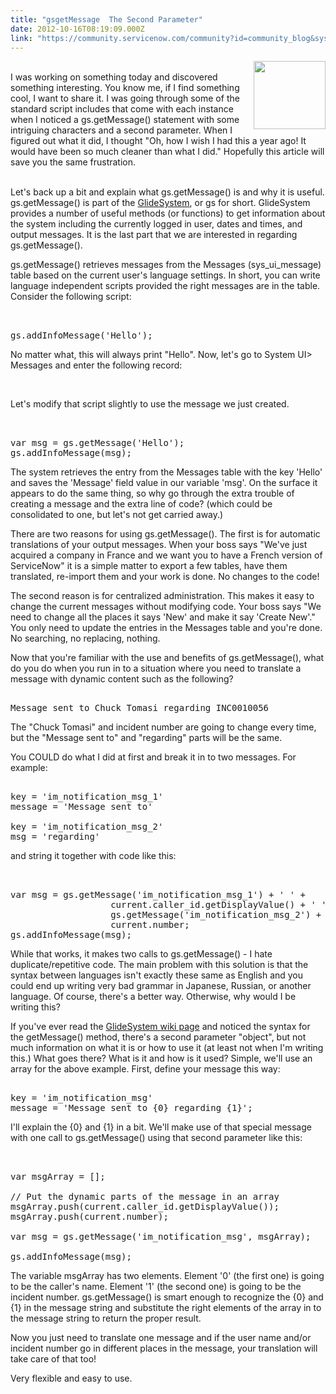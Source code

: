 ```yaml
---
title: "gsgetMessage  The Second Parameter"
date: 2012-10-16T08:19:09.000Z
link: "https://community.servicenow.com/community?id=community_blog&sys_id=aa1e626ddbd0dbc01dcaf3231f961921"
---
```

<p><img   align="right" alt="" class="jive-image" height="109" src="4ab4d042dbd05344e9737a9e0f96197d.iix" width="115"/><br/>I was working on something today and discovered something interesting. You know me, if I find something cool, I want to share it. I was going through some of the standard script includes that come with each instance when I noticed a gs.getMessage() statement with some intriguing characters and a second parameter. When I figured out what it did, I thought "Oh, how I wish I had this a year ago! It would have been so much cleaner than what I did." Hopefully this article will save you the same frustration.</p><p></p><p><br/>Let's back up a bit and explain what gs.getMessage() is and why it is useful. gs.getMessage() is part of the <a title="ki.servicenow.com/index.php?title=GlideSystem" href="http://wiki.servicenow.com/index.php?title=GlideSystem">GlideSystem</a>, or gs for short. GlideSystem provides a number of useful methods (or functions) to get information about the system including the currently logged in user, dates and times, and output messages. It is the last part that we are interested in regarding gs.getMessage().</p><p></p><p>gs.getMessage() retrieves messages from the Messages (sys_ui_message) table based on the current user's language settings. In short, you can write language independent scripts provided the right messages are in the table. Consider the following script:</p><p></p><p></p><pre __default_attr="plain" __jive_macro_name="code" class="jive_macro_code _jivemacro_uid_14750746352049082 jive_text_macro" data-renderedposition="323_8_1192_48" jivemacro_uid="_14750746352049082"><br/><br/>gs.addInfoMessage('Hello');</pre><p></p><p></p><p>No matter what, this will always print "Hello". Now, let's go to System UI&gt; Messages and enter the following record:</p><p></p><p></p><center><br/><img   alt="" class="jive-image" src="f323b7b9dbdc1fc03eb27a9e0f961984.iix"/></center><p></p><p></p><p>Let's modify that script slightly to use the message we just created.</p><p></p><p></p><pre __default_attr="plain" __jive_macro_name="code" class="_jivemacro_uid_14750746352024012 jive_macro_code jive_text_macro" data-renderedposition="806_8_1192_64" jivemacro_uid="_14750746352024012"><br/><br/>var msg = gs.getMessage('Hello');<br/>gs.addInfoMessage(msg);</pre><p></p><p></p><p>The system retrieves the entry from the Messages table with the key 'Hello' and saves the 'Message' field value in our variable 'msg'. On the surface it appears to do the same thing, so why go through the extra trouble of creating a message and the extra line of code? (which could be consolidated to one, but let's not get carried away.)</p><p></p><p>There are two reasons for using gs.getMessage(). The first is for automatic translations of your output messages. When your boss says "We've just acquired a company in France and we want you to have a French version of ServiceNow" it is a simple matter to export a few tables, have them translated, re-import them and your work is done. No changes to the code!</p><p></p><p>The second reason is for centralized administration. This makes it easy to change the current messages without modifying code. Your boss says "We need to change all the places it says 'New' and make it say 'Create New'." You only need to update the entries in the Messages table and you're done. No searching, no replacing, nothing.</p><p></p><p>Now that you're familiar with the use and benefits of gs.getMessage(), what do you do when you run in to a situation where you need to translate a message with dynamic content such as the following?</p><p></p><p></p><pre><br/>Message sent to Chuck Tomasi regarding INC0010056</pre><p></p><p></p><p>The "Chuck Tomasi" and incident number are going to change every time, but the "Message sent to" and "regarding" parts will be the same.</p><p></p><p>You COULD do what I did at first and break it in to two messages. For example:</p><p></p><p></p><pre><br/>key = 'im_notification_msg_1'<br/>message = 'Message sent to'<br/><br/>key = 'im_notification_msg_2'<br/>msg = 'regarding'</pre><p></p><p></p><p>and string it together with code like this:</p><p></p><p></p><pre __default_attr="plain" __jive_macro_name="code" class="jive_macro_code _jivemacro_uid_14750746351997021 jive_text_macro" data-renderedposition="1661_8_1192_112" jivemacro_uid="_14750746351997021"><br/><br/>var msg = gs.getMessage('im_notification_msg_1') + ' ' +<br/>                   current.caller_id.getDisplayValue() + ' ' +<br/>                   gs.getMessage('im_notification_msg_2') + ' ' +<br/>                   current.number;<br/>gs.addInfoMessage(msg);</pre><p></p><p></p><p>While that works, it makes two calls to gs.getMessage() - I hate duplicate/repetitive code. The main problem with this solution is that the syntax between languages isn't exactly these same as English and you could end up writing very bad grammar in Japanese, Russian, or another language. Of course, there's a better way. Otherwise, why would I be writing this?</p><p></p><p>If you've ever read the <a title="ki.servicenow.com/index.php?title=GlideSystem" href="http://wiki.servicenow.com/index.php?title=GlideSystem">GlideSystem wiki page</a> and noticed the syntax for the getMessage() method, there's a second parameter "object", but not much information on what it is or how to use it (at least not when I'm writing this.) What goes there? What is it and how is it used? Simple, we'll use an array for the above example. First, define your message this way:</p><p></p><p></p><pre><br/>key = 'im_notification_msg'<br/>message = 'Message sent to {0} regarding {1}';</pre><p></p><p></p><p>I'll explain the {0} and {1} in a bit. We'll make use of that special message with one call to gs.getMessage() using that second parameter like this:</p><p></p><p></p><pre __default_attr="plain" __jive_macro_name="code" class="jive_macro_code jive_text_macro _jivemacro_uid_14750746351943856" data-renderedposition="2158_8_1192_176" jivemacro_uid="_14750746351943856"><br/><br/>var msgArray = [];<br/><br/>// Put the dynamic parts of the message in an array<br/>msgArray.push(current.caller_id.getDisplayValue());<br/>msgArray.push(current.number);<br/><br/>var msg = gs.getMessage('im_notification_msg', msgArray);<br/><br/>gs.addInfoMessage(msg);</pre><p></p><p></p><p>The variable msgArray has two elements. Element '0' (the first one) is going to be the caller's name. Element '1' (the second one) is going to be the incident number. gs.getMessage() is smart enough to recognize the {0} and {1} in the message string and substitute the right elements of the array in to the message string to return the proper result.</p><p></p><p>Now you just need to translate one message and if the user name and/or incident number go in different places in the message, your translation will take care of that too!</p><p></p><p>Very flexible and easy to use.</p>